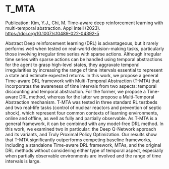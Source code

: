 # T_MTA

Publication: 
Kim, Y.J., Chi, M. Time-aware deep reinforcement learning with multi-temporal abstraction. Appl Intell (2023). https://doi.org/10.1007/s10489-022-04392-5


Abstract
Deep reinforcement learning (DRL) is advantageous, but it rarely performs well when tested on real-world decision-making tasks, particularly those involving irregular time series with sparse actions. Although irregular time series with sparse actions can be handled using temporal abstractions for the agent to grasp high-level states, they aggravate temporal irregularities by increasing the range of time intervals essential to represent a state and estimate expected returns. In this work, we propose a general Time-aware DRL framework with Multi-Temporal Abstraction (T-MTA) that incorporates the awareness of time intervals from two aspects: temporal discounting and temporal abstraction. For the former, we propose a Time-aware DRL method, whereas for the latter we propose a Multi-Temporal Abstraction mechanism. T-MTA was tested in three standard RL testbeds and two real-life tasks (control of nuclear reactors and prevention of septic shock), which represent four common contexts of learning environments, online and offline, as well as fully and partially observable. As T-MTA is a general framework, it can be combined with any model-free DRL method. In this work, we examined two in particular: the Deep Q-Network approach and its variants, and Truly Proximal Policy Optimization. Our results show that T-MTA significantly outperforms competing baseline frameworks, including a standalone Time-aware DRL framework, MTAs, and the original DRL methods without considering either type of temporal aspect, especially when partially observable environments are involved and the range of time intervals is large.
